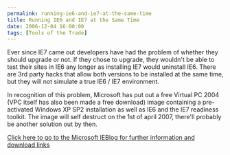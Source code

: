 ```yaml
---
permalink: running-ie6-and-ie7-at-the-same-time
title: Running IE6 and IE7 at the Same Time
date: 2006-12-04 16:00:00
tags: [Tools of the Trade]
---
```

Ever since IE7 came out developers have had the problem of whether they should upgrade or not. If they chose to upgrade, they wouldn't be able to test their sites in IE6 any longer as installing IE7 would uninstall IE6. There are 3rd party hacks that allow both versions to be installed at the same time, but they will not simulate a true IE6 / IE7 environment.

<!-- more -->

In recognition of this problem, Microsoft has put out a free Virtual PC 2004 (VPC itself has also been made a free download) image containing a pre-activated Windows XP SP2 installation as well as IE6 and the IE7 readiness toolkit. The image will self destruct on the 1st of april 2007, there'll probably be another solution out by then.

[Click here to go to the Microsoft IEBlog for further information and download links](http://blogs.msdn.com/ie/archive/2006/11/30/ie6-and-ie7-running-on-a-single-machine.aspx)

